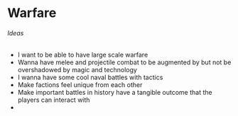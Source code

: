 # Warfare

###### Ideas
- I want to be able to have large scale warfare
- Wanna have melee and projectile combat to be augmented by but not be overshadowed by magic and technology
- I wanna have some cool naval battles with tactics
- Make factions feel unique from each other
- Make important battles in history have a tangible outcome that the players can interact with
- 